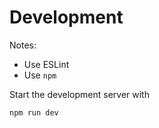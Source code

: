 # Development

Notes:
- Use ESLint
- Use `npm`

Start the development server with
```sh
npm run dev
```